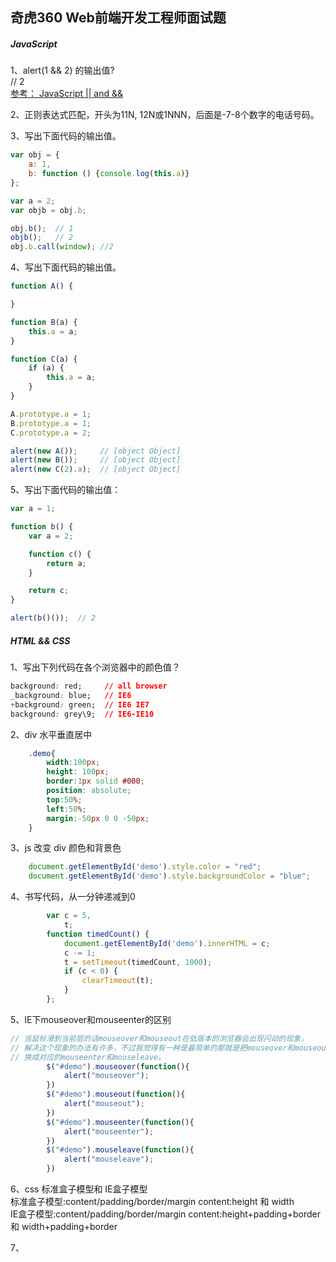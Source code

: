 ## 奇虎360 Web前端开发工程师面试题


##### JavaScript
1、alert(1 && 2) 的输出值? <br>
// 2  <br>
[参考： JavaScript || and &&](https://github.com/ulfeng/blog/blob/master/2016/03/JavaScript%20逻辑运算符.md) <br>

2、正则表达式匹配，开头为11N, 12N或1NNN，后面是-7-8个数字的电话号码。 <br>


3、写出下面代码的输出值。
```javascript
var obj = {
    a: 1,
    b: function () {console.log(this.a)}
};

var a = 2;
var objb = obj.b;

obj.b();  // 1
objb();   // 2
obj.b.call(window); //2
```

4、写出下面代码的输出值。
```javascript
function A() {

}

function B(a) {
    this.a = a;
}

function C(a) {
    if (a) {
        this.a = a;
    }
}

A.prototype.a = 1;
B.prototype.a = 1;
C.prototype.a = 2;

alert(new A());     // [object Object]
alert(new B());     // [object Object]
alert(new C(2).a);  // [object Object]

```

5、写出下面代码的输出值：
```javascript
var a = 1;

function b() {
    var a = 2;

    function c() {
        return a;
    }

    return c;
}

alert(b()());  // 2
```

##### HTML && CSS
1、写出下列代码在各个浏览器中的颜色值？
```css
background: red;     // all browser
_background: blue;   // IE6
+background: green;  // IE6 IE7
background: grey\9;  // IE6-IE10
```

2、div 水平垂直居中
```css
    .demo{
		width:100px;
		height: 100px;
		border:1px solid #000;
		position: absolute;
		top:50%;
		left:50%;
		margin:-50px 0 0 -50px;
	}
```

3、js 改变 div 颜色和背景色
```javascript
    document.getElementById('demo').style.color = "red";
    document.getElementById('demo').style.backgroundColor = "blue";
```

4、书写代码，从一分钟递减到0
```javascript
        var c = 5,
            t;
        function timedCount() {
            document.getElementById('demo').innerHTML = c;
            c -= 1;
            t = setTimeout(timedCount, 1000);
            if (c < 0) {
                clearTimeout(t);
            }
        };
```

5、IE下mouseover和mouseenter的区别

```javascript
// 当鼠标滑到当前层的话mouseover和mouseout在低版本的浏览器会出现闪动的现象，
// 解决这个现象的办法有许多，不过我觉得有一种是最简单的那就是把mouseover和mouseout
// 换成对应的mouseenter和mouseleave。
        $("#demo").mouseover(function(){
        	alert("mouseover");
        })
        $("#demo").mouseout(function(){
        	alert("mouseout");
        })
        $("#demo").mouseenter(function(){
        	alert("mouseenter");
        })
        $("#demo").mouseleave(function(){
        	alert("mouseleave");
        })

```

6、css 标准盒子模型和 IE盒子模型<br>
标准盒子模型:content/padding/border/margin  content:height 和 width<br>
IE盒子模型:content/padding/border/margin  content:height+padding+border 和 width+padding+border<br>

7、

